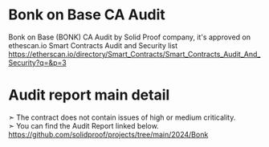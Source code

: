 # Bonk on Base CA Audit
Bonk on Base (BONK) CA Audit by Solid Proof company, it's approved on ethescan.io Smart Contracts Audit and Security list
<br>
https://etherscan.io/directory/Smart_Contracts/Smart_Contracts_Audit_And_Security?q=&p=3
<br>

Audit report main detail
=========================
➣ The contract does not contain issues of high or medium criticality. <br>
➣ You can find the Audit Report linked below. <br>
https://github.com/solidproof/projects/tree/main/2024/Bonk<br>
